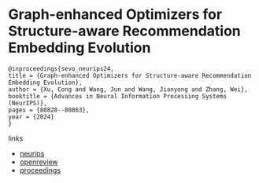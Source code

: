 # Graph-enhanced Optimizers for Structure-aware Recommendation Embedding Evolution

```
@inproceedings{sevo_neurips24,
title = {Graph-enhanced Optimizers for Structure-aware Recommendation Embedding Evolution},
author = {Xu, Cong and Wang, Jun and Wang, Jianyong and Zhang, Wei},
booktitle = {Advances in Neural Information Processing Systems (NeurIPS)},
pages = {80828--80863},
year = {2024}
}
```

links
- [neurips](https://nips.cc/Conferences/2024/Schedule?showEvent=96614)
- [openreview](https://openreview.net/forum?id=55zLbH7dE1)
- [proceedings](https://papers.nips.cc//paper_files/paper/2024/hash/938ac7bb9a997b60b6be0348c486aaef-Abstract-Conference.html)
